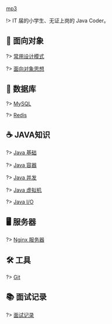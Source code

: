 [mp3](/media/song.mp3 ':include')

!> IT 届的小学生、无证上岗的 Java Coder。

## 💁  面向对象
?> [常用设计模式](notes/设计模式.md)

?> [面向对象思想](notes/面向对象思想.md)

## 💾  数据库
?> [MySQL](notes/MySQL.md)

?> [Redis](notes/Redis.md)

## ☕️  JAVA知识
?> [Java 基础](notes/Java基础.md)

?> [Java 容器](notes/Java容器.md)

?> [Java 并发](notes/Java并发.md)

?> [Java 虚拟机](notes/Java虚拟机.md)

?> [Java I/O](notes/JavaIO.md)

## 🖥  服务器
?> [Nginx 服务器](notes/Nginx.md)

## 🛠  工具
?> [Git](notes/Git.md)

## 📚  面试记录
?> [面试记录](notes/面试记录.md)
